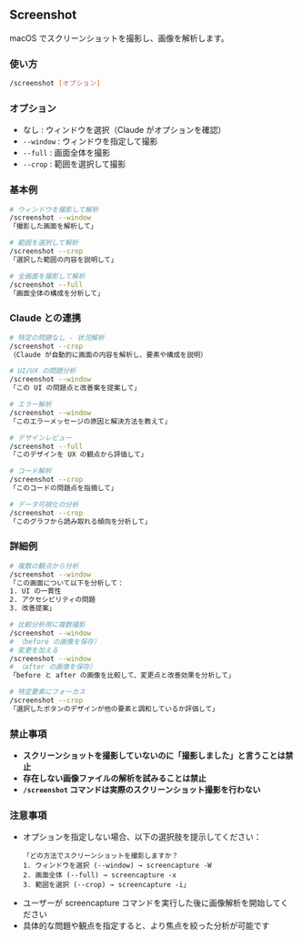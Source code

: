 ## Screenshot

macOS でスクリーンショットを撮影し、画像を解析します。

### 使い方

```bash
/screenshot [オプション]
```

### オプション

- なし : ウィンドウを選択（Claude がオプションを確認）
- `--window` : ウィンドウを指定して撮影
- `--full` : 画面全体を撮影
- `--crop` : 範囲を選択して撮影

### 基本例

```bash
# ウィンドウを撮影して解析
/screenshot --window
「撮影した画面を解析して」

# 範囲を選択して解析
/screenshot --crop
「選択した範囲の内容を説明して」

# 全画面を撮影して解析
/screenshot --full
「画面全体の構成を分析して」
```

### Claude との連携

```bash
# 特定の問題なし - 状況解析
/screenshot --crop
（Claude が自動的に画面の内容を解析し、要素や構成を説明）

# UI/UX の問題分析
/screenshot --window
「この UI の問題点と改善案を提案して」

# エラー解析
/screenshot --window
「このエラーメッセージの原因と解決方法を教えて」

# デザインレビュー
/screenshot --full
「このデザインを UX の観点から評価して」

# コード解析
/screenshot --crop
「このコードの問題点を指摘して」

# データ可視化の分析
/screenshot --crop
「このグラフから読み取れる傾向を分析して」
```

### 詳細例

```bash
# 複数の観点から分析
/screenshot --window
「この画面について以下を分析して：
1. UI の一貫性
2. アクセシビリティの問題
3. 改善提案」

# 比較分析用に複数撮影
/screenshot --window
# （before の画像を保存）
# 変更を加える
/screenshot --window
# （after の画像を保存）
「before と after の画像を比較して、変更点と改善効果を分析して」

# 特定要素にフォーカス
/screenshot --crop
「選択したボタンのデザインが他の要素と調和しているか評価して」
```

### 禁止事項

- **スクリーンショットを撮影していないのに「撮影しました」と言うことは禁止**
- **存在しない画像ファイルの解析を試みることは禁止**
- **`/screenshot` コマンドは実際のスクリーンショット撮影を行わない**

### 注意事項

- オプションを指定しない場合、以下の選択肢を提示してください：
  ```
  「どの方法でスクリーンショットを撮影しますか？
  1. ウィンドウを選択 (--window) → screencapture -W
  2. 画面全体 (--full) → screencapture -x
  3. 範囲を選択 (--crop) → screencapture -i」
  ```
- ユーザーが screencapture コマンドを実行した後に画像解析を開始してください
- 具体的な問題や観点を指定すると、より焦点を絞った分析が可能です
